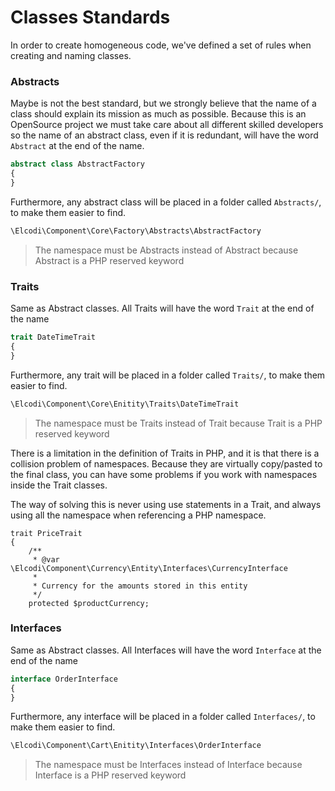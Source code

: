 Classes Standards
=================

In order to create homogeneous code, we've defined a set of rules when creating
and naming classes.

### Abstracts

Maybe is not the best standard, but we strongly believe that the name of a class
should explain its mission as much as possible. Because this
is an OpenSource project we must take care about all different skilled 
developers so the name of an abstract class, even if it is redundant, will have
the word `Abstract` at the end of the name.

``` php
abstract class AbstractFactory
{
}
```

Furthermore, any abstract class will be placed in a folder called `Abstracts/`,
to make them easier to find.

``` php
\Elcodi\Component\Core\Factory\Abstracts\AbstractFactory
```

> The namespace must be Abstracts instead of Abstract because Abstract is a PHP
> reserved keyword


### Traits

Same as Abstract classes. All Traits will have the word `Trait` at the end of 
the name

``` php
trait DateTimeTrait
{
}
```

Furthermore, any trait will be placed in a folder called `Traits/`, to make them 
easier to find.

``` php
\Elcodi\Component\Core\Enitity\Traits\DateTimeTrait
```

> The namespace must be Traits instead of Trait because Trait is a PHP reserved 
> keyword

There is a limitation in the definition of Traits in PHP, and it is that
there is a collision problem of namespaces. Because they are virtually 
copy/pasted to the final class, you can have some problems if you work with
namespaces inside the Trait classes.

The way of solving this is never using use statements in a Trait, and always 
using all the namespace when referencing a PHP namespace.

```
trait PriceTrait
{
    /**
     * @var \Elcodi\Component\Currency\Entity\Interfaces\CurrencyInterface
     *
     * Currency for the amounts stored in this entity
     */
    protected $productCurrency;
```

### Interfaces

Same as Abstract classes. All Interfaces will have the word `Interface` at the 
end of the name

``` php
interface OrderInterface
{
}
```

Furthermore, any interface will be placed in a folder called `Interfaces/`, to 
make them easier to find.

``` php
\Elcodi\Component\Cart\Enitity\Interfaces\OrderInterface
```

> The namespace must be Interfaces instead of Interface because Interface is a 
> PHP reserved keyword